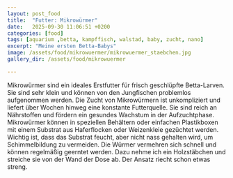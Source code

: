 ```yaml
---
layout: post_food
title:  "Futter: Mikrowürmer"
date:   2025-09-30 11:06:51 +0200
categories: [food]
tags: [aquarium ,betta, kampffisch, walstad, baby, zucht, nano]
excerpt: "Meine ersten Betta-Babys"
image: /assets/food/mikrowuermer/mikrowuermer_staebchen.jpg
gallery_dir: /assets/food/mikrowuermer

---
```


Mikrowürmer sind ein ideales Erstfutter für frisch geschlüpfte Betta-Larven. Sie sind sehr klein und können von den Jungfischen problemlos aufgenommen werden. Die Zucht von Mikrowürmern ist unkompliziert und liefert über Wochen hinweg eine konstante Futterquelle. Sie sind reich an Nährstoffen und fördern ein gesundes Wachstum in der Aufzuchtphase.
Mikrowürmer können in speziellen Behältern oder einfachen Plastikboxen mit einem Substrat aus Haferflocken oder Weizenkleie gezüchtet werden. Wichtig ist, dass das Substrat feucht, aber nicht nass gehalten wird, um Schimmelbildung zu vermeiden. Die Würmer vermehren sich schnell und können regelmäßig geerntet werden. Dazu nehme ich ein Holzstäbchen und streiche sie von der Wand der Dose ab.
Der Ansatz riecht schon etwas streng. 